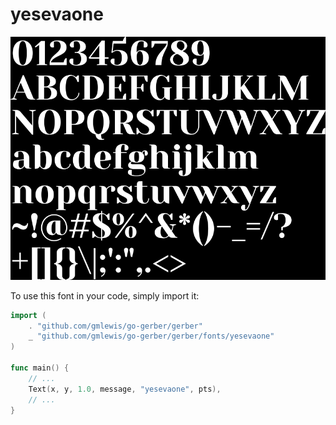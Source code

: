 # yesevaone

![yesevaone](yesevaone.png)

To use this font in your code, simply import it:

```go
import (
	. "github.com/gmlewis/go-gerber/gerber"
	_ "github.com/gmlewis/go-gerber/gerber/fonts/yesevaone"
)

func main() {
	// ...
	Text(x, y, 1.0, message, "yesevaone", pts),
	// ...
}
```
